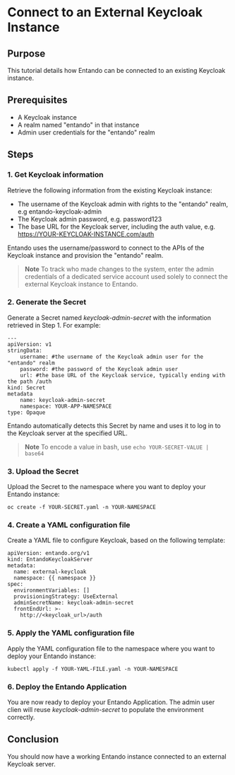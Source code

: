 # Connect to an External Keycloak Instance

## Purpose

This tutorial details how Entando can be connected to an existing Keycloak instance.

## Prerequisites

-   A Keycloak instance
-   A realm named "entando" in that instance
-   Admin user credentials for the "entando" realm

## Steps

### 1. Get Keycloak information

Retrieve the following information from the existing Keycloak instance:

-   The username of the Keycloak admin with rights to the "entando" realm, e.g entando-keycloak-admin
-   The Keycloak admin password, e.g. password123
-   The base URL for the Keycloak server, including the auth value, e.g. https://YOUR-KEYCLOAK-INSTANCE.com/auth

Entando uses the username/password to connect to the APIs of the Keycloak instance and provision the "entando" realm.

> **Note** To track who made changes to the system, enter the admin credentials of a dedicated service account used solely to connect the external Keycloak instance to Entando.
### 2. Generate the Secret

Generate a Secret named *keycloak-admin-secret* with the information retrieved in Step 1. For example:

    ---
    apiVersion: v1
    stringData:
        username: #the username of the Keycloak admin user for the "entando" realm
        password: #the password of the Keycloak admin user
        url: #the base URL of the Keycloak service, typically ending with the path /auth
    kind: Secret
    metadata
        name: keycloak-admin-secret
        namespace: YOUR-APP-NAMESPACE
    type: Opaque

Entando automatically detects this Secret by name and uses it to log in to the Keycloak server at the specified URL.

> **Note** To encode a value in bash, use `echo YOUR-SECRET-VALUE | base64`

### 3. Upload the Secret

Upload the Secret to the namespace where you want to deploy your Entando instance:

    oc create -f YOUR-SECRET.yaml -n YOUR-NAMESPACE

### 4. Create a YAML configuration file

Create a YAML file to configure Keycloak, based on the following template:

```
apiVersion: entando.org/v1
kind: EntandoKeycloakServer
metadata:
  name: external-keycloak
  namespace: {{ namespace }}
spec:
  environmentVariables: []
  provisioningStrategy: UseExternal
  adminSecretName: keycloak-admin-secret
  frontEndUrl: >-
    http://<keycloak_url>/auth
```

### 5. Apply the YAML configuration file

Apply the YAML configuration file to the namespace where you want to deploy your Entando instance:

```
kubectl apply -f YOUR-YAML-FILE.yaml -n YOUR-NAMESPACE

```

### 6. Deploy the Entando Application

You are now ready to deploy your Entando Application. The admin user clien will reuse *keycloak-admin-secret* to populate the environment correctly.

## Conclusion

You should now have a working Entando instance connected to an external Keycloak server.

